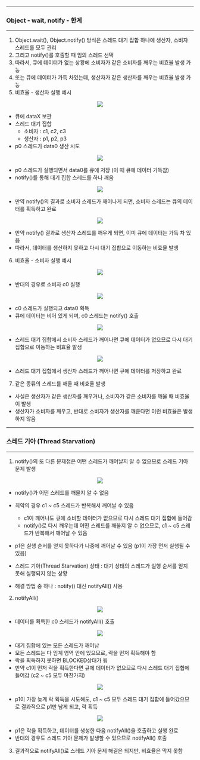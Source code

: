 -----
### Object - wait, notify - 한계
-----
1. Object.wait(), Object.notify() 방식은 스레드 대기 집합 하나에 생산자, 소비자 스레드를 모두 관리
2. 그리고 notify()를 호출할 때 임의 스레드 선택
3. 따라서, 큐에 데이터가 없는 상황에 소비자가 같은 소비자를 깨우는 비효율 발생 가능
4. 또는 큐에 데이터가 가득 차있는데, 생산자가 같은 생산자를 깨우는 비효율 발생 가능
5. 비효율 - 생산자 실행 예시
<div align="center">
<img src="https://github.com/user-attachments/assets/38639949-4696-4330-8981-21fe566a1224">
</div>

  - 큐에 dataX 보관
  - 스레드 대기 집합
    + 소비자 : c1, c2, c3
    + 생산자 : p1, p2, p3
  - p0 스레드가 data0 생산 시도

<div align="center">
<img src="https://github.com/user-attachments/assets/f70bf626-ccb2-4e2b-b481-e4714011bf87">
</div>

  - p0 스레드가 실행되면서 data0를 큐에 저장 (이 때 큐에 데이터 가득참)
  - notify()를 통해 대기 집합 스레드를 하나 깨움

<div align="center">
<img src="https://github.com/user-attachments/assets/a1ac6e08-8f2d-43ed-af0a-baa157f1f51b">
</div>

  - 만약 notify()의 결과로 소비자 스레드가 깨어나게 되면, 소비자 스레드는 큐의 데이터를 획득하고 완료

<div align="center">
<img src="https://github.com/user-attachments/assets/34df3dcb-93a2-41ec-8e8c-50f7e676a2ae">
</div>

  - 만약 notify() 결과로 생산자 스레드를 깨우게 되면, 이미 큐에 데이터는 가득 차 있음
  - 따라서, 데이터를 생산하지 못하고 다시 대기 집합으로 이동하는 비효율 발생

6. 비효율 - 소비자 실행 예시
<div align="center">
<img src="https://github.com/user-attachments/assets/c1ee7033-7549-45d0-92de-38dc7e21242f">
</div>

  - 반대의 경우로 소비자 c0 실행
    
<div align="center">
<img src="https://github.com/user-attachments/assets/e7b9677a-0823-4e26-87a9-ae22389e8679">
</div>

  - c0 스레드가 실행되고 data0 획득
  - 큐에 데이터는 비어 있게 되며, c0 스레드는 notify() 호출

<div align="center">
<img src="https://github.com/user-attachments/assets/cdd9d68e-a3f2-40d0-944c-47dc70ee4f8e">
</div>

  - 스레드 대기 집합에서 소비자 스레드가 깨어나면 큐에 데이터가 없으므로 다시 대기 집합으로 이동하는 비효율 발생

<div align="center">
<img src="https://github.com/user-attachments/assets/81e69ea5-f371-4f46-b8de-cb2f1a5641a2">
</div>

  - 스레드 대기 집합에서 생산자 스레드가 깨어나면 큐에 데이터를 저장하고 완료

7. 같은 종류의 스레드를 깨울 때 비효율 발생
  - 사실은 생산자가 같은 생산자를 깨우거나, 소비자가 같은 소비자를 깨울 때 비효율이 발생
  - 생산자가 소비자를 깨우고, 반대로 소비자가 생산자를 깨운다면 이런 비효율은 발생하지 않음

-----
### 스레드 기아 (Thread Starvation)
-----
1. notify()의 또 다른 문제점은 어떤 스레드가 깨어날지 알 수 없으므로 스레드 기아 문제 발생
<div align="center">
<img src="https://github.com/user-attachments/assets/053da724-03ec-447f-9289-934450ace28c">
</div>

  - notify()가 어떤 스레드를 깨울지 알 수 없음
  - 최악의 경우 c1 ~ c5 스레드가 반복해서 깨어날 수 있음
    + c1이 깨어나도 큐에 소비할 데이터가 없으므로 다시 스레드 대기 집합에 들어감
    + notify()로 다시 깨우는데 어떤 스레드를 깨울지 알 수 없으므로, c1 ~ c5 스레드가 반복해서 깨어날 수 있음

  - p1은 실행 순서를 얻지 못하다가 나중에 깨어날 수 있음 (p1이 가장 먼저 실행될 수 있음)
  - 스레드 기아(Thread Starvation) 상태 : 대기 상태의 스레드가 실행 순서를 얻지 못해 실행되지 않는 상황
  - 해결 방법 중 하나 : notify() 대신 notifyAll() 사용

2. notifyAll()
<div align="center">
<img src="https://github.com/user-attachments/assets/c872734b-41b9-4219-afb1-3784416a7645">
</div>

  - 데이터를 획득한 c0 스레드가 notifyAll() 호출

<div align="center">
<img src="https://github.com/user-attachments/assets/e5bb7797-a5bd-4c2f-bb67-05d4097caa6f">
</div>

  - 대기 집합에 있는 모든 스레드가 깨어남
  - 모든 스레드는 다 임계 영역 안에 있으므로, 락을 먼저 획득해야 함
  - 락을 획득하지 못하면 BLOCKED상태가 됨
  - 만약 c1이 먼저 락을 획득한다면 큐에 데이터가 없으므로 다시 스레드 대기 집합에 들어감 (c2 ~ c5 모두 마찬가지)

<div align="center">
<img src="https://github.com/user-attachments/assets/4ceeee7a-962c-4841-bd0d-5b1541c6b66a">
</div>

  - p1이 가장 늦게 락 획득을 시도해도, c1 ~ c5 모두 스레드 대기 집합에 들어갔으므로 결과적으로 p1만 남게 되고, 락 획득

<div align="center">
<img src="https://github.com/user-attachments/assets/8fccdb84-2241-40da-ac20-526ebe2a4e85">
</div>

  - p1은 락을 획득하고, 데이터를 생성한 다음 notifyAll()을 호출하고 실행 완료
  - 반대의 경우도 스레드 기아 문제가 발생할 수 있으므로 notifyAll() 호출

3. 결과적으로 notifyAll()로 스레드 기아 문제 해결은 되지만, 비효율은 막지 못함
